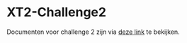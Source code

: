 # XT2-Challenge2
Documenten voor challenge 2 zijn via [deze link](https://rosakarin.github.io/XT2-Challenge2/) te bekijken.

